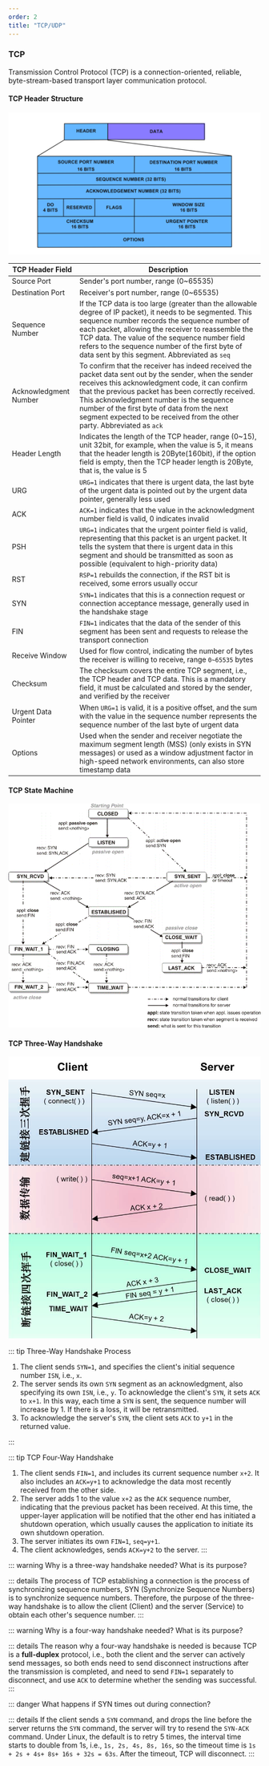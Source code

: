 ```yaml
---
order: 2
title: "TCP/UDP"
---
```

### TCP

Transmission Control Protocol (TCP) is a connection-oriented, reliable, byte-stream-based transport layer communication protocol.

#### TCP Header Structure

![tcp header](/assets/image/article/network/tcp_en.png)

| TCP Header Field      | Description                                                                                                                                                                                                                                                                                                                                                                           |
| --------------------- | ------------------------------------------------------------------------------------------------------------------------------------------------------------------------------------------------------------------------------------------------------------------------------------------------------------------------------------------------------------------------------------- |
| Source Port           | Sender's port number, range (0~65535)                                                                                                                                                                                                                                                                                                                                                 |
| Destination Port      | Receiver's port number, range (0~65535)                                                                                                                                                                                                                                                                                                                                               |
| Sequence Number       | If the TCP data is too large (greater than the allowable degree of IP packet), it needs to be segmented. This sequence number records the sequence number of each packet, allowing the receiver to reassemble the TCP data. The value of the sequence number field refers to the sequence number of the first byte of data sent by this segment. Abbreviated as `seq`                 |
| Acknowledgment Number | To confirm that the receiver has indeed received the packet data sent out by the sender, when the sender receives this acknowledgment code, it can confirm that the previous packet has been correctly received. This acknowledgment number is the sequence number of the first byte of data from the next segment expected to be received from the other party. Abbreviated as `ack` |
| Header Length         | Indicates the length of the TCP header, range (0~15), unit 32bit, for example, when the value is 5, it means that the header length is 20Byte(160bit), if the option field is empty, then the TCP header length is 20Byte, that is, the value is 5                                                                                                                                    |
| URG                   | `URG=1` indicates that there is urgent data, the last byte of the urgent data is pointed out by the urgent data pointer, generally less used                                                                                                                                                                                                                                          |
| ACK                   | `ACK=1` indicates that the value in the acknowledgment number field is valid, 0 indicates invalid                                                                                                                                                                                                                                                                                     |
| PSH                   | `URG=1` indicates that the urgent pointer field is valid, representing that this packet is an urgent packet. It tells the system that there is urgent data in this segment and should be transmitted as soon as possible (equivalent to high-priority data)                                                                                                                           |
| RST                   | `RSP=1` rebuilds the connection, if the RST bit is received, some errors usually occur                                                                                                                                                                                                                                                                                                |
| SYN                   | `SYN=1` indicates that this is a connection request or connection acceptance message, generally used in the handshake stage                                                                                                                                                                                                                                                           |
| FIN                   | `FIN=1` indicates that the data of the sender of this segment has been sent and requests to release the transport connection                                                                                                                                                                                                                                                          |
| Receive Window        | Used for flow control, indicating the number of bytes the receiver is willing to receive, range `0~65535` bytes                                                                                                                                                                                                                                                                       |
| Checksum              | The checksum covers the entire TCP segment, i.e., the TCP header and TCP data. This is a mandatory field, it must be calculated and stored by the sender, and verified by the receiver                                                                                                                                                                                                |
| Urgent Data Pointer   | When `URG=1` is valid, it is a positive offset, and the sum with the value in the sequence number represents the sequence number of the last byte of urgent data                                                                                                                                                                                                                      |
| Options               | Used when the sender and receiver negotiate the maximum segment length (MSS) (only exists in SYN messages) or used as a window adjustment factor in high-speed network environments, can also store timestamp data                                                                                                                                                                    |

#### TCP State Machine

![TCP Stateful](/assets/image/article/network/tcp_state_en.png)

#### TCP Three-Way Handshake

![TCP Connection](/assets/image/article/network/tcp-connect.png)

::: tip Three-Way Handshake Process
1. The client sends `SYN=1`, and specifies the client's initial sequence number `ISN`, i.e., `x`.
2. The server sends its own `SYN` segment as an acknowledgment, also specifying its own `ISN`, i.e., `y`. To acknowledge the client's `SYN`, it sets `ACK` to `x+1`. In this way, each time a `SYN` is sent, the sequence number will increase by 1. If there is a loss, it will be retransmitted.
3. To acknowledge the server's `SYN`, the client sets `ACK` to `y+1` in the returned value.

:::

::: tip TCP Four-Way Handshake
1. The client sends `FIN=1`, and includes its current sequence number `x+2`. It also includes an `ACK=y+1` to acknowledge the data most recently received from the other side.
2. The server adds 1 to the value `x+2` as the `ACK` sequence number, indicating that the previous packet has been received. At this time, the upper-layer application will be notified that the other end has initiated a shutdown operation, which usually causes the application to initiate its own shutdown operation.
3. The server initiates its own `FIN=1`, `seq=y+1`.
4. The client acknowledges, sends `ACK=y+2` to the server.
:::

::: warning Why is a three-way handshake needed? What is its purpose?

::: details
The process of TCP establishing a connection is the process of synchronizing sequence numbers, SYN (Synchronize Sequence Numbers) is to synchronize sequence numbers. Therefore, the purpose of the three-way handshake is to allow the client (Client) and the server (Service) to obtain each other's sequence number.
:::

::: warning Why is a four-way handshake needed? What is its purpose?

::: details
The reason why a four-way handshake is needed is because TCP is a **full-duplex** protocol, i.e., both the client and the server can actively send messages, so both ends need to send disconnect instructions after the transmission is completed, and need to send `FIN=1` separately to disconnect, and use `ACK` to determine whether the sending was successful.
:::

::: danger What happens if SYN times out during connection?

::: details
If the client sends a `SYN` command, and drops the line before the server returns the `SYN` command, the server will try to resend the `SYN-ACK` command. Under Linux, the default is to retry 5 times, the interval time starts to double from 1s, i.e., `1s, 2s, 4s, 8s, 16s`, so the timeout time is `1s + 2s + 4s+ 8s+ 16s + 32s = 63s`. After the timeout, TCP will disconnect.
:::